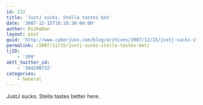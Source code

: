 ```yaml
---
id: 232
title: 'JustJ sucks. Stella tastes bet'
date: '2007-12-15T16:19:38-04:00'
author: DizkoDan
layout: post
guid: 'http://www.cyberjunx.com/blog/archives/2007/12/15/justj-sucks-stella-tastes-bet/'
permalink: /2007/12/15/justj-sucks-stella-tastes-bet/
ljID:
    - '399'
aktt_twitter_id:
    - '504290732'
categories:
    - General
---
```


JustJ sucks. Stella tastes better here.